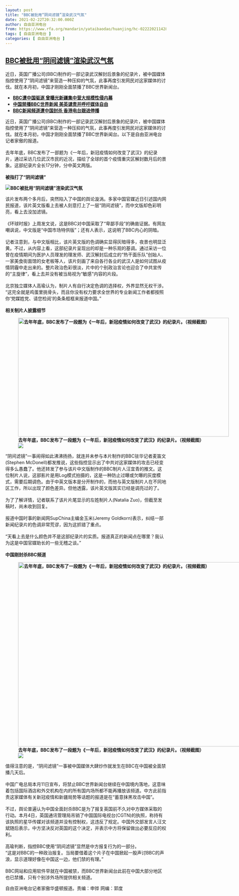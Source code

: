 ```yaml
---
layout: post
title: "BBC被批用“阴间滤镜”渲染武汉气氛"
date: 2021-02-22T20:32:00.000Z
author: 自由亚洲电台
from: https://www.rfa.org/mandarin/yataibaodao/huanjing/hc-02222021142815.html
tags: [ 自由亚洲电台 ]
categories: [ 自由亚洲电台 ]
---
```

<!--1614025920000-->
[BBC被批用“阴间滤镜”渲染武汉气氛](https://www.rfa.org/mandarin/yataibaodao/huanjing/hc-02222021142815.html)
------

<div>
<p>近日，英国广播公司(BBC)制作的一部记录武汉解封后景象的纪录片，被中国媒体指控使用了“阴间滤镜”来营造一种压抑的气氛，此事再度引发网民对这家媒体的讨伐。就在本月初，中国才刚刚全面禁播了BBC世界新闻台。</p><ul><li><strong><a href="https://www.rfa.org/mandarin/Xinwen/8-02112021124148.html">BBC遭中国驱逐 曾曝光新疆集中营大规模性侵内幕</a></strong></li><li><strong><a href="https://www.rfa.org/mandarin/yataibaodao/huanjing/hc-02222021142815.html/中国禁播BBC世界新闻 美英谴责并呼吁媒体自由">中国禁播BBC世界新闻 美英谴责并呼吁媒体自由</a></strong></li><li><strong><a href="https://www.rfa.org/mandarin/Xinwen/7-02122021112137.html">BBC新闻频道遭中国封杀 香港电台跟进停播</a></strong></li></ul><p>近日，英国广播公司(BBC)制作的一部记录武汉解封后景象的纪录片，被中国媒体指控使用了“阴间滤镜”来营造一种压抑的气氛，此事再度引发网民对这家媒体的讨伐。就在本月初，中国才刚刚全面禁播了BBC世界新闻台。以下是自由亚洲电台记者家傲的报道。<br/><br/>去年年底，BBC发布了一部题为《一年后，新冠疫情如何改变了武汉》的纪录片，通过采访几位武汉市民的近况，描绘了全球的首个疫情重灾区解封数月后的景象。这部纪录片全长17分钟，分中英文两版。<br/><br/><strong>被指打了“阴间滤镜”</strong></p><p></p><p><strong><img alt="BBC被批用“阴间滤镜”渲染武汉气氛" class="image-richtext image-inline captioned" src="https://www.rfa.org/mandarin/yataibaodao/huanjing/hc-02222021142815.html/2a1d-kkciesq7803773.jpg" title="BBC被批用“阴间滤镜”渲染武汉气氛"/></strong></p><p>该片发布两个多月后，突然陷入了中国的舆论漩涡。多家中国官媒近日引述国内网民报道，该片英文版看上去被人刻意打上了一层“阴间滤镜”，而中文版却色彩明亮，看上去没加滤镜。<br/><br/>《环球时报》上周发文说，这是BBC对中国采取了“卑鄙手段”的确凿证据。有网友嘲讽说，中文版是“中国市场特供版”；还有人表示，这说明了BBC内心的阴暗。<br/><br/>记者注意到，与中文版相比，该片英文版的色调确实显得灰暗得多，夜景也明显泛黄。不过，从内容上看，这部纪录片呈现出的却是一种乐观的基调。通过采访一位曾在疫情期间为医护人员理发的理发师、武汉解封后成立的“热干面乐队”创始人、一家美食街面馆的女老板等人，该片刻画了来自各行各业的武汉人是如何试图从疫情阴霾中走出来的。整片政治色彩很淡，片中的个别政治言论也迎合了中共宣传的“主旋律”，看上去并没有被当局视为“敏感”内容的片段。<br/><br/>北京独立媒体人高瑜认为，制片人有自行决定色调的选择权，外界显然无权干涉。<br/>“这完全就是鸡蛋里挑骨头，而且你没有权力要求全世界的专业新闻工作者都按照你‘党媒姓党、请您检阅’的条条框框来报道中国。”<br/><br/><strong>相关制片人披露细节</strong></p><p></p><p><strong><figure class="image-richtext image-inline captioned" style="width:660px;"><img alt="去年年底，BBC发布了一段题为《一年后，新冠疫情如何改变了武汉》的纪录片。（视频截图）" height="371" src="https://www.rfa.org/mandarin/yataibaodao/huanjing/hc-02222021142815.html/111249577_p086k2j8.jpg/@@images/a3c77219-56ae-4548-b78c-e02c235d246b.jpeg" title="2" width="660"/><figcaption class="image-caption">去年年底，BBC发布了一段题为《一年后，新冠疫情如何改变了武汉》的纪录片。（视频截图）</figcaption><small></small><div id="zoomattribute"><a data-caption="去年年底，BBC发布了一段题为《一年后，新冠疫情如何改变了武汉》的纪录片。（视频截图）" data-fancybox="" href="https://www.rfa.org/mandarin/yataibaodao/huanjing/hc-02222021142815.html/111249577_p086k2j8.jpg" id="single_image" title="去年年底，BBC发布了一段题为《一年后，新冠疫情如何改变了武汉》的纪录片。（视频截图）"><img src="/++plone++rfa-resources/img/icon-zoom.png"/></a></div></figure></strong></p><p>“阴间滤镜”一事闹得如此沸沸扬扬，就连并未参与本片制作的BBC驻华记者麦笛文(Stephen McDonell)都发推说，这些指控显示出了中共对这家媒体的攻击已经变得多么愚蠢了。他还转发了参与该片中文版制作的BBC制片人汪宜青的推文。这位制片人说，这部影片是用Log模式拍摄的，这是一种防止过曝或欠曝的灰度模式，需要后期调色。由于中英文版本是分开制作的，而他与英文版制片人在不同地区工作，所以出现了颜色差异。但他透露，该片英文版其实已经是调亮过的了。<br/><br/>为了了解详情，记者联系了该片片尾显示的左姓制片人(Natalia Zuo)，但截至发稿时，尚未收到回复。<br/><br/>报道中国时事的新闻网SupChina主编金玉米(Jeremy Goldkorn)表示，纠结一部新闻纪录片的色调非常荒谬，因为这抓错了重点。<br/><br/>“天看上去是什么颜色并不是这部纪录片的实质。报道真正的新闻点在哪里？我认为这是中国官媒助长的一些无稽之谈。”<br/><br/><strong>中国刚封杀BBC频道</strong></p><p></p><p><strong><figure class="image-richtext image-inline captioned" style="width:1024px;"><img alt="去年年底，BBC发布了一段题为《一年后，新冠疫情如何改变了武汉》的纪录片。（视频截图）" height="576" src="https://www.rfa.org/mandarin/yataibaodao/huanjing/hc-02222021142815.html/p091132p.jpg/@@images/a99170b1-3ce8-441d-a46e-497773832d02.jpeg" title="2" width="1024"/><figcaption class="image-caption">去年年底，BBC发布了一段题为《一年后，新冠疫情如何改变了武汉》的纪录片。（视频截图）</figcaption><small></small><div id="zoomattribute"><a data-caption="去年年底，BBC发布了一段题为《一年后，新冠疫情如何改变了武汉》的纪录片。（视频截图）" data-fancybox="" href="https://www.rfa.org/mandarin/yataibaodao/huanjing/hc-02222021142815.html/p091132p.jpg" id="single_image" title="去年年底，BBC发布了一段题为《一年后，新冠疫情如何改变了武汉》的纪录片。（视频截图）"><img src="/++plone++rfa-resources/img/icon-zoom.png"/></a></div></figure></strong></p><p>值得注意的是，“阴间滤镜”一事被中国媒体大肆炒作就发生在BBC在中国被全面禁播几天后。<br/><br/>中国广电总局本月11日宣布，将禁止BBC世界新闻台继续在中国境内落地，这意味着包括国际酒店和外交机构在内的所有国内场所都不能再播放该频道。中方此前指责这家媒体有关新冠疫情和新疆局势等话题的报道是在“蓄意抹黑攻击中国”。<br/><br/>不过，舆论普遍认为中国全面封杀BBC是为了报复英国前不久对中方媒体采取的行动。本月4日，英国通讯管理局吊销了中国国际电视台(CGTN)的执照，称持有该执照的星华传媒对该频道并没有控制权，这违反了规定。中国外交部发言人汪文斌随后表示，中方坚决反对英国的这个决定，并表示中方将保留做出必要反应的权利。<br/><br/>高瑜判断，指控BBC使用“阴间滤镜”显然是中方报复行为的一部分。<br/>“这是对BBC的一种政治报复。当局要借着这个片子在中国掀起一股声讨BBC的声浪，显示道理好像在中国这一边，他们禁的有理。”<br/><br/>BBC网站和应用软件早就在中国被禁，而BBC世界新闻台此前在中国大部分地区也已禁播，只有个别涉外场所提供相关频道。</p><p></p><p>自由亚洲电台记者家傲华盛顿报道。责编：申铧 网编：郭度</p><p></p><p></p><p></p>
</div>

